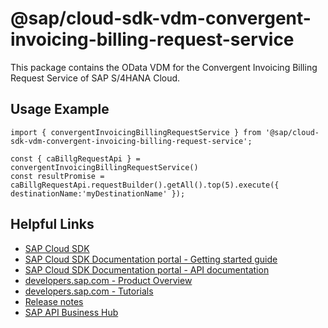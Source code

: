 # @sap/cloud-sdk-vdm-convergent-invoicing-billing-request-service

This package contains the OData VDM for the Convergent Invoicing Billing Request Service of SAP S/4HANA Cloud.

## Usage Example
```
import { convergentInvoicingBillingRequestService } from '@sap/cloud-sdk-vdm-convergent-invoicing-billing-request-service';

const { caBillgRequestApi } = convergentInvoicingBillingRequestService()
const resultPromise = caBillgRequestApi.requestBuilder().getAll().top(5).execute({ destinationName:'myDestinationName' });

```

## Helpful Links

- [SAP Cloud SDK](https://github.com/SAP/cloud-sdk-js)
- [SAP Cloud SDK Documentation portal - Getting started guide](https://sap.github.io/cloud-sdk/docs/js/getting-started)
- [SAP Cloud SDK Documentation portal - API documentation](https://sap.github.io/cloud-sdk/docs/js/api)
- [developers.sap.com - Product Overview](https://developers.sap.com/topics/cloud-sdk.html)
- [developers.sap.com - Tutorials](https://developers.sap.com/tutorial-navigator.html?tag=software-product:technology-platform/sap-cloud-sdk&tag=tutorial:type/tutorial&tag=programming-tool:javascript)
- [Release notes](https://help.sap.com/doc/2324e9c3b28748a4ae2ad08166d77675/1.0/en-US/js-index.html)
- [SAP API Business Hub](https://api.sap.com/)
